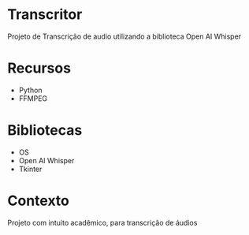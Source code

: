# Transcritor
Projeto de Transcrição de audio utilizando a biblioteca Open AI Whisper

# Recursos
* Python
* FFMPEG

# Bibliotecas
* OS
* Open AI Whisper
* Tkinter

# Contexto
Projeto com intuito acadêmico, para transcrição de áudios

